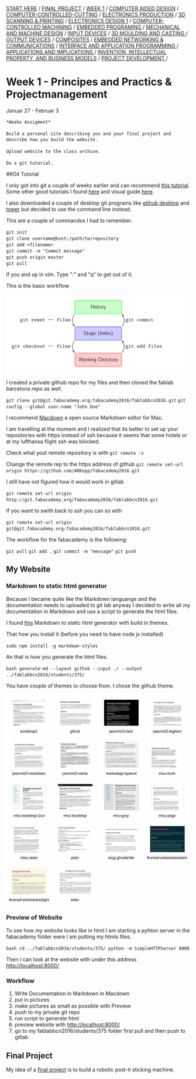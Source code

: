 

[START HERE](start) / [FINAL PROJECT](final) / [WEEK 1](week1) / [COMPUTER AIDED DESIGN](week2) / [COMPUTER-CONTROLLED-CUTTING](week3) / [ELECTRONICS PRODUCTION](week4) / [3D SCANNING & PRINTING](week5) / [ELECTRONICS DESIGN 1](week6)  / [COMPUTER-CONTROLLED MACHINING](week7) / [EMBEDDED PROGRAMING ](week8) / [MECHANICAL AND MACHINE DESIGN](week9) / [INPUT DEVICES](week10) / [3D MOULDING AND CASTING ](week11) / [OUTPUT DEVICES](week12) /  [COMPOSITES](week13) / [EMBEDDED NETWORKING & COMMUNICATIONS](week14) / [INTERFACE AND APPLICATION PROGRAMMING ](week15) / [APPLICATIONS AND IMPLICATIONS ](week16) / [INVENTION, INTELLECTUAL PROPERTY, AND BUSINESS MODELS](week17) / [PROJECT DEVELOPMENT ](week18) /


# Week 1 - Principes and Practics & Projectmanagement 

Januar 27 - Februar 3





~~~
*Weeks Assigment*

Build a personal site describing you and your final project and describe how you build the website. 

Upload website to the class archive. 

Do a git tutorial. 
~~~


##Git Tutorial

I only got into git a couple of weeks earlier and can recommend [this tutorial](http://rogerdudler.github.io/git-guide/). Some other good tutorials I found [here](http://think-like-a-git.net/) and visual guide [here](http://marklodato.github.io/visual-git-guide/index-en.html). 

I also downloaded a couple of desktop git programs like [github desktop](https://desktop.github.com/) and [tower](https://www.git-tower.com/) but decided to use the command line instead.

This are a couple of commandos I had to remember. 

`git init`  
`git clone username@host:/path/to/repository`  
`git add <filename>`  
`git commit -m "Commit message"`  
`git push origin master`  
`git pull`

If you and up in vim. Type ":" and "q" to get out of it. 

This is the basic workflow 

![](images/basic-usage.svg)


I created a private github repo for my files and then cloned the fablab barcelona repo as well. 

`git clone git@git.fabacademy.org:fabacademy2016/fablabbcn2016.git`
`git config --global user.name "John Doe"`

I recommend [Macdown](http://macdown.uranusjr.com/) a open source Markdown editor for Mac. 

I am travelling at the moment and I realized that its better to set up your repositories with https instead of ssh because it seems that some hotels or at my lufthansa flight ssh was blocked. 

Check what yout remote repository is with 
`git remote -v`

Change the remote rep to the https address of github
`git remote set-url origin https://github.com/ARKopp/fabacademy2016.git` 

I still have not figured how it would work in gitlab
 
`git remote set-url origin http://git.fabacademy.org/fabacademy2016/fablabbcn2016.git`

If you want to swith back to ssh you can so with 

`git remote set-url origin git@git.fabacademy.org:fabacademy2016/fablabbcn2016.git`

The workflow for the fabacademy is the following: 

`git pull`
`git add .`
`git commit -m "message"`
`git push`

## My Website


### Markdown to static html generator

Because I became quite like the Markdown languange and the documentation needs to uploaded to git lab anyway I decided to write all my documentation in Markdown and use a script to generate the html files. 

I found [this](https://github.com/mixu/markdown-styles) Markdown to static html generator with build in themes. 

That how you install it (before you need to have node js installed)

`sudo npm install -g markdown-styles`

An that is how you generate the html files. 

``bash
	generate-md --layout github --input ./ --output ../fablabbcn2016/students/375/
``

You have couple of themes to choose from. I chose the github theme.

![](images/montage.jpg)

### Preview of Website

To see how my website looks like in html I am starting a pyhton server in the fabacademy folder were I am putting my htmls files.

``bash
cd ../fablabbcn2016/students/375/
python -m SimpleHTTPServer 8000``

Then I can look at the website with under this address [http://localhost:8000/](http://localhost:8000/)

### Workflow

1. Write Documentation in Markdown in Macdown
2. put in pictures
3. make pictures as small as possible with Preview
4. push to my private git repo
5. run script to generate html
6. preview website with [http://localhost:8000/](http://localhost:8000/)
7. go to my fablabbcn2016/students/375 folder first pull and then push to gitlab

## Final Project

My idea of a [final project](final) is to build a robotic post-it sticking machine.